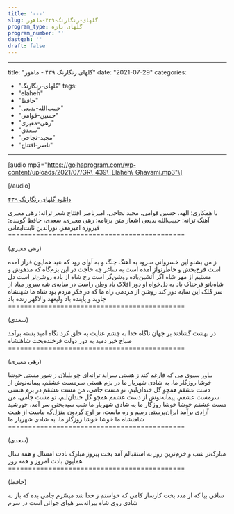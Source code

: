 ```yaml
---
title: '---'
slug: گلهای-رنگارنگ-۴۳۹-ماهور
program_type: گلهای تازه
program_number: ''
dastgah: ''
draft: false
---
```


---
title: "گلهای رنگارنگ ۴۳۹ - ماهور"
date: "2021-07-29"
categories: 
  - "گلهای-رنگارنگ"
tags: 
  - "elaheh"
  - "حافظ"
  - "حبیب‌الله-بدیعی"
  - "حسین-قوامی"
  - "رهی-معیری"
  - "سعدی"
  - "مجید-نجاحی"
  - "ناصر-افتتاح"
---

\[audio mp3="https://golhaprogram.com/wp-content/uploads/2021/07/GR\_439\_Elaheh\_Ghavami.mp3"\]

\[/audio\]

[دانلود گلهای رنگارنگ ۴۳۹](https://golhaprogram.com/wp-content/uploads/2021/07/GR_439_Elaheh_Ghavami.mp3)

با همکاری: الهه، حسین قوامی، مجید نجاحی، امیرناصر افتتاح شعر ترانه: رهی معیری آهنگ ترانه: حبیب‌الله بدیعی اشعار متن برنامه: رهی معیری، سعدی، حافظ گوینده: فیروزه امیرمعز، نورالدین ثابت‌ایمانی ============================================

(رهی معیری)

ز من بشنو این خسروانی سرود به آهنگ چنگ و به آوای رود که عید همایون فراز آمده است فرح‌بخش و خاطرنواز آمده است به ساغر چه حاجت در این بزم‌گاه كه مدهوش و مستیم از مهر شاه اگر آتشین‌باده روشن‌گر است رخ شاه از باده روشن‌تر است دل شاه‌بانو فرحناک باد به دل‌خواه او دور افلاک باد وطن راست در سایه‌ی شه سرور مباد از سر مُلک این سایه دور کند روشن از مردمی راه ما که در فکر مردم بود شاه ما شهنشاه جاوید و پاینده باد ولیعهد والاگهر زنده باد ============================================

(سعدی)

در بهشت گشادند بر جهان ناگاه خدا به چشم عنایت به خلق كرد نگاه امید بسته برآمد صباح خیر دمید به دور دولت فرخنده‌بخت شاهنشاه ============================================

(رهی معیری)

بیاور سبوی می که فارغم کند ز هستی سراید ترانه‌ای چو بلبلان ز شور مستی خوشا خوشا روزگار ما، به شادی شهریار ما در بزم هستی سرمست عشقم‌، پیمانه‌نوش از دست عشقم همچو گل خندان‌لبم، تو مست جامی، من مست عشقم در بزم هستی سرمست عشقم، پیمانه‌نوش از دست عشقم همچو گل خندان‌لبم، تو مست جامی، من مست عشقم خوشا خوشا روزگار ما به شادی شهریار ما شب سیه‌بختی سر آمد، خورشید آزادی برآمد ایران‌پرستی رسم و ره ماست، بر اوج گردون منزل‌گه ماست از همت شاهنشاه ما خوشا خوشا روزگار ما، به شادی شهریار ما ============================================

(سعدی)

مبارک‌تر شب و خرم‌ترین روز به استقبالم آمد بخت پیروز مبارک بادت امسال و همه سال همایون بادت امروز و همه روز ============================================

(حافظ)

ساقی بیا که از مدد بخت كارساز کامی که خواستم ز خدا شد میسّرم جامی بده که باز به شادی روی شاه پیرانه‌سر هوای جوانی است در سرم
